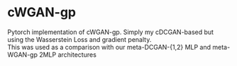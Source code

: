 # cWGAN-gp
Pytorch implementation of cWGAN-gp. Simply my cDCGAN-based but using the Wasserstein Loss and gradient penalty.<br />
This was used as a comparison with our meta-DCGAN-{1,2} MLP and meta-WGAN-gp 2MLP architectures<br />
